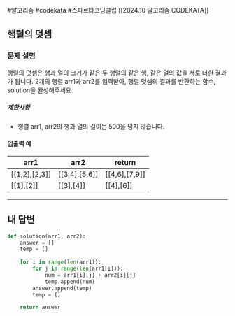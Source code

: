 #알고리즘 #codekata #스파르타코딩클럽 [[2024.10 알고리즘 CODEKATA]]

## 행렬의 덧셈

### 문제 설명

행렬의 덧셈은 행과 열의 크기가 같은 두 행렬의 같은 행, 같은 열의 값을 서로 더한 결과가 됩니다. 2개의 행렬 arr1과 arr2를 입력받아, 행렬 덧셈의 결과를 반환하는 함수, solution을 완성해주세요.
##### 제한사항
- 행렬 arr1, arr2의 행과 열의 길이는 500을 넘지 않습니다.
#### 입출력 예

| arr1              | arr2              | return            |
| ----------------- | ----------------- | ----------------- |
| \[\[1,2],\[2,3]\] | \[\[3,4],\[5,6]\] | \[\[4,6],\[7,9]\] |
| \[\[1],\[2]\]     | \[\[3],\[4]\]     | \[\[4],\[6]\]     |

---

## 내 답변

```python
def solution(arr1, arr2):
    answer = []
    temp = []
    
    for i in range(len(arr1)):
        for j in range(len(arr1[i])):
            num = arr1[i][j] + arr2[i][j]
            temp.append(num)
        answer.append(temp)
        temp = []

    return answer
```
 
